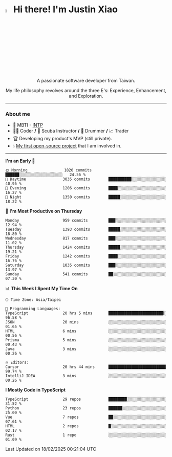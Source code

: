 # <img src="https://media.giphy.com/media/hvRJCLFzcasrR4ia7z/giphy.gif" width="5%">Hi there! I'm Justin Xiao
<p align="center">A passionate software developer from Taiwan.  </p>
<p align="center">My life philosophy revolves around the three E's: Experience, Enhancement, and Exploration.</p>

---
### About me
- 👀 MBTI - [INTP](https://www.16personalities.com/intp-personality)
- 👨‍💻 Coder **/** 🤿 Scuba Instructor **/** 🥁 Drummer **/** 📈 Trader
- 🏆 Developing my product's MVP (still private).
- 💧 [My first open-source project](https://github.com/Game-as-a-Service/Game-Lobby-Web) that I am involved in.

---
<!--START_SECTION:waka-->
**I'm an Early 🐤** 

```text
🌞 Morning                1820 commits        ██████░░░░░░░░░░░░░░░░░░░   24.56 % 
🌆 Daytime                3035 commits        ██████████░░░░░░░░░░░░░░░   40.95 % 
🌃 Evening                1206 commits        ████░░░░░░░░░░░░░░░░░░░░░   16.27 % 
🌙 Night                  1350 commits        █████░░░░░░░░░░░░░░░░░░░░   18.22 % 
```
📅 **I'm Most Productive on Thursday** 

```text
Monday                   959 commits         ███░░░░░░░░░░░░░░░░░░░░░░   12.94 % 
Tuesday                  1393 commits        █████░░░░░░░░░░░░░░░░░░░░   18.80 % 
Wednesday                817 commits         ███░░░░░░░░░░░░░░░░░░░░░░   11.02 % 
Thursday                 1424 commits        █████░░░░░░░░░░░░░░░░░░░░   19.21 % 
Friday                   1242 commits        ████░░░░░░░░░░░░░░░░░░░░░   16.76 % 
Saturday                 1035 commits        ███░░░░░░░░░░░░░░░░░░░░░░   13.97 % 
Sunday                   541 commits         ██░░░░░░░░░░░░░░░░░░░░░░░   07.30 % 
```


📊 **This Week I Spent My Time On** 

```text
🕑︎ Time Zone: Asia/Taipei

💬 Programming Languages: 
TypeScript               20 hrs 5 mins       ████████████████████████░   96.58 % 
JSON                     20 mins             ░░░░░░░░░░░░░░░░░░░░░░░░░   01.65 % 
HTML                     6 mins              ░░░░░░░░░░░░░░░░░░░░░░░░░   00.56 % 
Prisma                   5 mins              ░░░░░░░░░░░░░░░░░░░░░░░░░   00.43 % 
Java                     3 mins              ░░░░░░░░░░░░░░░░░░░░░░░░░   00.26 % 

🔥 Editors: 
Cursor                   20 hrs 44 mins      █████████████████████████   99.74 % 
IntelliJ IDEA            3 mins              ░░░░░░░░░░░░░░░░░░░░░░░░░   00.26 % 
```

**I Mostly Code in TypeScript** 

```text
TypeScript               29 repos            ████████░░░░░░░░░░░░░░░░░   31.52 % 
Python                   23 repos            ██████░░░░░░░░░░░░░░░░░░░   25.00 % 
Vue                      7 repos             ██░░░░░░░░░░░░░░░░░░░░░░░   07.61 % 
HTML                     2 repos             █░░░░░░░░░░░░░░░░░░░░░░░░   02.17 % 
Rust                     1 repo              ░░░░░░░░░░░░░░░░░░░░░░░░░   01.09 % 
```




 Last Updated on 18/02/2025 00:21:04 UTC
<!--END_SECTION:waka-->
